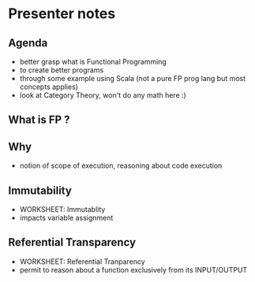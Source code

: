 # Presenter notes

## Agenda

- better grasp what is Functional Programming
- to create better programs
- through some example using Scala (not a pure FP prog lang but most concepts applies)
- look at Category Theory, won't do any math here :)

## What is FP ?

## Why

- notion of scope of execution, reasoning about code execution

## Immutability

- WORKSHEET: Immutablity
- impacts variable assignment

## Referential Transparency

- WORKSHEET: Referential Tranparency
- permit to reason about a function exclusively from its INPUT/OUTPUT

